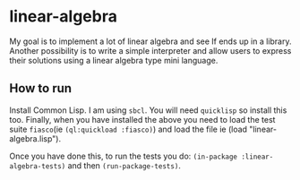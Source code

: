 # linear-algebra

My goal is to implement a lot of linear algebra and see If ends up in a library. Another possibility is to write a simple interpreter and allow users to express their solutions using a linear algebra type mini language.

## How to run
Install Common Lisp. I am using `sbcl`.  You will need `quicklisp` so install this too. Finally, when you have installed the above you need to load the test suite `fiasco`(ie `(ql:quickload :fiasco)`) and load the file ie (load "linear-algebra.lisp").

Once you have done this, to run the tests you do: `(in-package :linear-algebra-tests)` and then `(run-package-tests)`.

